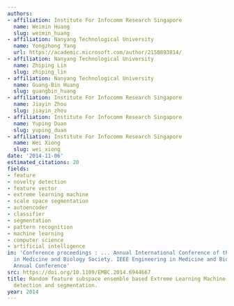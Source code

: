 ```yaml
---
authors:
- affiliation: Institute For Infocomm Research Singapore
  name: Weimin Huang
  slug: weimin_huang
- affiliation: Nanyang Technological University
  name: Yongzhong Yang
  url: https://academic.microsoft.com/author/2150893814/
- affiliation: Nanyang Technological University
  name: Zhiping Lin
  slug: zhiping_lin
- affiliation: Nanyang Technological University
  name: Guang-Bin Huang
  slug: guangbin_huang
- affiliation: Institute For Infocomm Research Singapore
  name: Jiayin Zhou
  slug: jiayin_zhou
- affiliation: Institute For Infocomm Research Singapore
  name: Yuping Duan
  slug: yuping_duan
- affiliation: Institute For Infocomm Research Singapore
  name: Wei Xiong
  slug: wei_xiong
date: '2014-11-06'
estimated_citations: 20
fields:
- feature
- novelty detection
- feature vector
- extreme learning machine
- scale space segmentation
- autoencoder
- classifier
- segmentation
- pattern recognition
- machine learning
- computer science
- artificial intelligence
in: 'Conference proceedings : ... Annual International Conference of the IEEE Engineering
  in Medicine and Biology Society. IEEE Engineering in Medicine and Biology Society.
  Annual Conference'
src: https://doi.org/10.1109/EMBC.2014.6944667
title: Random feature subspace ensemble based Extreme Learning Machine for liver tumor
  detection and segmentation.
year: 2014
---
```

